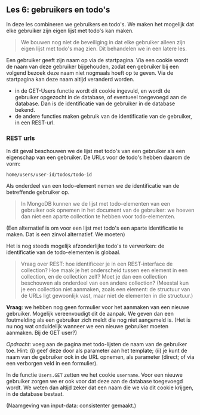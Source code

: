 ## Les 6: gebruikers en todo's

In deze les combineren we gebruikers en todo's. We maken het mogelijk dat elke gebruiker zijn eigen lijst met todo's kan maken.

> We bouwen nog niet de beveiliging in dat elke gebruiker alleen zijn eigen lijst met todo's mag zien. Dit behandelen we in een latere les.

Een gebruiker geeft zijn naam op via de startpagina. Via een cookie wordt de naam van deze gebruiker bijgehouden, zodat een gebruiker bij een volgend bezoek deze naam niet nogmaals hoeft op te geven. Via de startpagina kan deze naam altijd veranderd worden.

* in de GET-Users functie wordt dit cookie ingevuld, en wordt de gebruiker opgezocht in de database, of eventueel toegevoegd aan de database. Dan is de identificatie van de gebruiker in de database bekend.
* de andere functies maken gebruik van de identificatie van de gebruiker, in een REST-url.

### REST urls

In dit geval beschouwen we de lijst met todo's van een gebruiker als een eigenschap van een gebruiker. De URLs voor de todo's hebben daarom de vorm:

```
home/users/user-id/todos/todo-id
```

Als onderdeel van een todo-element nemen we de identificatie van de betreffende gebruiker op.

> In MongoDB kunnen we de lijst met todo-elementen van een gebruiker ook opnemen in het document van de gebruiker: we hoeven dan niet een aparte collection te hebben voor todo-elementen.

(Een alternatief is om voor een lijst met todo's een aparte identificatie te maken. Dat is een zinvol alternatief. We moeten)

Het is nog steeds mogelijk afzonderlijke todo's te verwerken: de identificatie van de todo-elementen is globaal.

> Vraag over REST: hoe identificeer je in een REST-interface de collection? Hoe maak je het onderscheid tussen een element in een collection, en de collection zelf? Moet je dan een collection beschouwen als onderdeel van een andere collection? (Meestal kun je een collection niet aanmaken, zoals een element: de structuur van de URLs ligt gewoonlijk vast, maar niet de elementen in die structuur.)

**Vraag**: we hebben nog geen formulier voor het aanmaken van een nieuwe gebruiker. Mogelijk vereenvoudigt dit de aanpak. We geven dan een foutmelding als een gebruiker zich meldt die nog niet aangemeld is. (Het is nu nog wat onduidelijk wanneer we een nieuwe gebruiker moeten aanmaken. Bij de GET user?)

*Opdracht:* voeg aan de pagina met todo-lijsten de naam van de gebruiker toe.
Hint: (i) geef deze door als parameter aan het template; (ii) je kunt de naam van de gebruiker ook in de URL opnemen, als parameter (direct; of via een verborgen veld in een formulier).

In de functie `Users.GET` zetten we het cookie `username`. Voor een nieuwe gebruiker zorgen we er ook voor dat deze aan de database toegevoegd wordt. We weten dan altijd zeker dat een naam die we via dit cookie krijgen, in de database bestaat.

(Naamgeving van input-data: consistenter gemaakt.)

